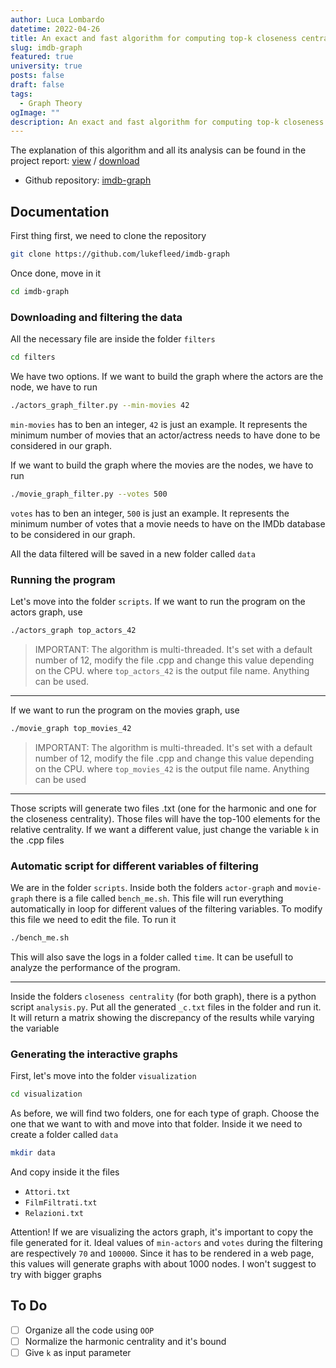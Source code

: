 ```yaml
---
author: Luca Lombardo
datetime: 2022-04-26
title: An exact and fast algorithm for computing top-k closeness centrality
slug: imdb-graph
featured: true
university: true
posts: false
draft: false
tags:
  - Graph Theory
ogImage: ""
description: An exact and fast algorithm for computing top-k closeness centrality, tested on the IMDb dataset
---
```


The explanation of this algorithm and all its analysis can be found in the project report: [view](https://github.com/lukefleed/imdb-graph/blob/main/tex/src/main.pdf) / [download](https://github.com/lukefleed/imdb-graph/raw/main/tex/src/main.pdf)

- Github repository: [imdb-graph](https://github.com/lukefleed/imdb-graph)

## Documentation

First thing first, we need to clone the repository

```bash
git clone https://github.com/lukefleed/imdb-graph
```

Once done, move in it

```bash
cd imdb-graph
```

### Downloading and filtering the data

All the necessary file are inside the folder `filters`

```bash
cd filters
```

We have two options. If we want to build the graph where the actors are the node, we have to run

```bash
./actors_graph_filter.py --min-movies 42
```

`min-movies` has to ben an integer, `42` is just an example. It represents the minimum number of movies that an actor/actress needs to have done to be considered in our graph.

If we want to build the graph where the movies are the nodes, we have to run

```bash
./movie_graph_filter.py --votes 500
```

`votes` has to ben an integer, `500` is just an example. It represents the minimum number of votes that a movie needs to have on the IMDb database to be considered in our graph.

All the data filtered will be saved in a new folder called `data`

### Running the program

Let's move into the folder `scripts`. If we want to run the program on the actors graph, use

```bash
./actors_graph top_actors_42
```

> IMPORTANT: The algorithm is multi-threaded. It's set with a default number of 12, modify the file .cpp and change this value depending on the CPU.
> where `top_actors_42` is the output file name. Anything can be used.

---

If we want to run the program on the movies graph, use

```bash
./movie_graph top_movies_42
```

> IMPORTANT: The algorithm is multi-threaded. It's set with a default number of 12, modify the file .cpp and change this value depending on the CPU.
> where `top_movies_42` is the output file name. Anything can be used

---

Those scripts will generate two files .txt (one for the harmonic and one for the closeness centrality). Those files will have the top-100 elements for the relative centrality. If we want a different value, just change the variable `k` in the .cpp files

### Automatic script for different variables of filtering

We are in the folder `scripts`. Inside both the folders `actor-graph` and `movie-graph` there is a file called `bench_me.sh`. This file will run everything automatically in loop for different values of the filtering variables. To modify this file we need to edit the file. To run it

```bash
./bench_me.sh
```

This will also save the logs in a folder called `time`. It can be usefull to analyze the performance of the program.

---

Inside the folders `closeness centrality` (for both graph), there is a python script `analysis.py`. Put all the generated `_c.txt` files in the folder and run it. It will return a matrix showing the discrepancy of the results while varying the variable

### Generating the interactive graphs

First, let's move into the folder `visualization`

```bash
cd visualization
```

As before, we will find two folders, one for each type of graph. Choose the one that we want to with and move into that folder. Inside it we need to create a folder called `data`

```bash
mkdir data
```

And copy inside it the files

- `Attori.txt`
- `FilmFiltrati.txt`
- `Relazioni.txt`

Attention! If we are visualizing the actors graph, it's important to copy the file generated for it. Ideal values of `min-actors` and `votes` during the filtering are respectively `70` and `100000`. Since it has to be rendered in a web page, this values will generate graphs with about 1000 nodes. I won't suggest to try with bigger graphs

## To Do

- [ ] Organize all the code using `OOP`
- [ ] Normalize the harmonic centrality and it's bound
- [ ] Give `k` as input parameter
